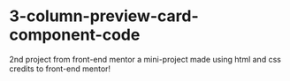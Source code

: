 # 3-column-preview-card-component-code
2nd project from front-end mentor
a mini-project made using html and css credits to front-end mentor!

